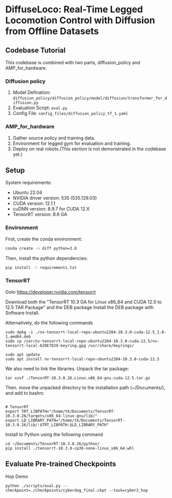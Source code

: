 # DiffuseLoco: Real-Time Legged Locomotion Control with Diffusion from Offline Datasets



## Codebase Tutorial
This codebase is combined with two parts, diffusion_policy and AMP_for_hardware.
### Diffusion policy 
1. Model Defination:
 ```diffusion_policy/diffusion_policy/model/diffusion/transformer_for_diffusion.py```
2. Evaluation Script:
```eval.py```
3. Config File:
```config_files/diffusion_policy_tf_1.yaml```


### AMP_for_hardware
1. Gather source policy and training data.
2. Environment for legged gym for evaluation and training.
3. Deploy on real robots.(This section is not demonstrated in the codebase yet.)





## Setup

System requirements:
- Ubuntu 22.04
- NVIDIA driver version: 535 (535.129.03)
- CUDA version: 12.1.1
- cuDNN version: 8.9.7 for CUDA 12.X
- TensorRT version: 8.6 GA

### Environment

First, create the conda environment:

```bash
conda create -n diff python=3.8
```

Then, install the python dependencies:

```bash
pip install -r requirements.txt
```
### TensorRT
Goto https://developer.nvidia.com/tensorrt

Download both the "TensorRT 10.3 GA for Linux x86_64 and CUDA 12.0 to 12.5 TAR Package" and the DEB package
Install the DEB package with Software Install.

Alternatively, do the following commands

```
sudo dpkg -i ./nv-tensorrt-local-repo-ubuntu2204-10.3.0-cuda-12.5_1.0-1_amd64.deb
sudo cp /var/nv-tensorrt-local-repo-ubuntu2204-10.3.0-cuda-12.5/nv-tensorrt-local-620E7D29-keyring.gpg /usr/share/keyrings/

sudo apt update
sudo apt install nv-tensorrt-local-repo-ubuntu2204-10.3.0-cuda-12.5
```
We also need to link the libraries. Unpack the tar package:

```
tar xzvf ./TensorRT-10.3.0.26.Linux.x86_64-gnu.cuda-12.5.tar.gz
```

Then. move the unpacked directory to the installation path (~/Documents/), and add to bashrc

```

# TensorRT
export TRT_LIBPATH="/home/tk/Documents/TensorRT-10.3.0.26/targets/x86_64-linux-gnu/lib/"
export LD_LIBRARY_PATH="/home/tk/Documents/TensorRT-10.3.0.26/lib/:$TRT_LIBPATH:$LD_LIBRARY_PATH"
```


Install to Python using the following command

```
cd ~/Documents/TensorRT-10.3.0.26/python/
pip install ./tensorrt-10.3.0-cp38-none-linux_x86_64.whl
```


## Evaluate Pre-trained Checkpoints
Hop Demo

```
python ./scripts/eval.py --checkpoint=./checkpoints/cyberdog_final.ckpt --task=cyber2_hop
```







